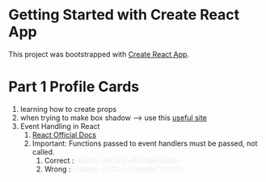 # Getting Started with Create React App

This project was bootstrapped with [Create React App](https://github.com/facebook/create-react-app).

# **Part 1 Profile Cards**

1. learning how to create props
2. when trying to make box shadow --> use this [useful site](https://cssgenerator.org/box-shadow-css-generator.html)
3. Event Handling in React
    1. [React Official Docs](https://react.dev/learn/responding-to-events)
    2. Important: Functions passed to event handlers must be passed, not called.
        1. Correct :<span class="colour" style="color:rgb(235, 236, 240)">\<button onClick={handleClick}></span>
        2. Wrong : <span class="colour" style="color:rgb(235, 236, 240)">\<button onClick={handleClick()}></span>